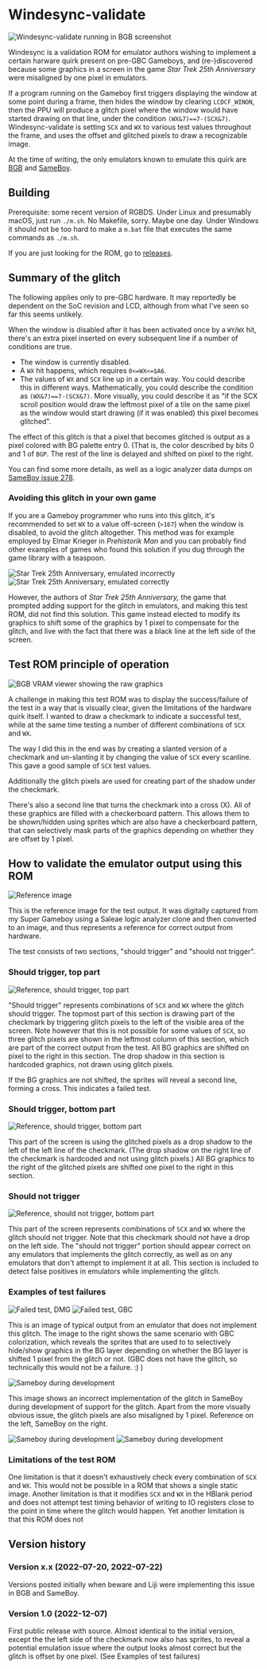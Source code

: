 # Windesync-validate

![Windesync-validate running in BGB screenshot](images/screenshot.png)

Windesync is a validation ROM for emulator authors wishing to implement a certain harware quirk present on pre-GBC Gameboys, and (re-)discovered because some graphics in a screen in the game *Star Trek 25th Anniversary* were misaligned by one pixel in emulators.

If a program running on the Gameboy first triggers displaying the window at some point during a frame, then hides the window by clearing `LCDCF_WINON`, then the PPU will produce a glitch pixel where the window would have started drawing on that line, under the condition `(WX&7)==7-(SCX&7)`. Windesync-validate is setting `SCX` and `WX` to various test values throughout the frame, and uses the offset and glitched pixels to draw a recognizable image.

At the time of writing, the only emulators known to emulate this quirk are [BGB](https://bgb.bircd.org/) and [SameBoy](https://sameboy.github.io/).

## Building
Prerequisite: some recent version of RGBDS. Under Linux and presumably macOS, just run `./m.sh`. No Makefile, sorry. Maybe one day. Under Windows it should not be too hard to make a `m.bat` file that executes the same commands as `./m.sh`.

If you are just looking for the ROM, go to [releases](https://github.com/nitro2k01/little-things-gb/releases/).

## Summary of the glitch
The following applies only to pre-GBC hardware. It may reportedly be dependent on the SoC revision and LCD, although from what I've seen so far this seems unlikely.

When the window is disabled after it has been activated once by a `WY`/`WX` hit, there's an extra pixel inserted on every subsequent line if a number of conditions are true. 

* The window is currently disabled.
* A `WX` hit happens, which requires `0<=WX<=$A6`.
* The values of `WX` and `SCX` line up in a certain way. You could describe this in different ways. Mathematically, you could describe the condition as `(WX&7)==7-(SCX&7)`. More visually, you could describe it as "if the SCX scroll position would draw the leftmost pixel of a tile on the same pixel as the window would start drawing (if it was enabled) this pixel becomes glitched".

The effect of this glitch is that a pixel that becomes glitched is output as a pixel colored with BG palette entry 0. (That is, the color described by bits 0 and 1 of `BGP`. The rest of the line is delayed and shifted on pixel to the right.

You can find some more details, as well as a logic analyzer data dumps on [SameBoy issue 278](https://github.com/LIJI32/SameBoy/issues/278).

### Avoiding this glitch in your own game
If you are a Gameboy programmer who runs into this glitch, it's recommended to set `WX` to a value off-screen (`>167`) when the window is disabled, to avoid the glitch altogether. This method was for example employed by Elmar Krieger in *Prehistorik Man* and you can probably find other examples of games who found this solution if you dug through the game library with a teaspoon. 

![Star Trek 25th Anniversary, emulated incorrectly](images/startrek-emufail.png) ![Star Trek 25th Anniversary, emulated correctly](images/startrek-emupass.png)

However, the authors of *Star Trek 25th Anniversary,* the game that prompted adding support for the glitch in emulators, and making this test ROM, did not find this solution. This game instead elected to modify its graphics to shift some of the graphics by 1 pixel to compensate for the glitch, and live with the fact that there was a black line at the left side of the screen.

## Test ROM principle of operation
![BGB VRAM viewer showing the raw graphics](images/Screenshot_20221207_120735.png)

A challenge in making this test ROM was to display the success/failure of the test in a way that is visually clear, given the limitations of the hardware quirk itself. I wanted to draw a checkmark to indicate a successful test, while at the same time testing a number of different combinations of `SCX` and `WX`. 

The way I did this in the end was by creating a slanted version of a checkmark and un-slanting it by changing the value of `SCX` every scanline. This gave a good sample of `SCX` test values. 

Additionally the glitch pixels are used for creating part of the shadow under the checkmark.

There's also a second line that turns the checkmark into a cross (X). All of these graphics are filled with a checkerboard pattern. This allows them to be shown/hidden using sprites which are also have a checkerboard pattern, that can selectively mask parts of the graphics depending on whether they are offset by 1 pixel.

## How to validate the emulator output using this ROM

![Reference image](images/windesync-reference-sgb.png)

This is the reference image for the test output. It was digitally captured from my Super Gameboy using a Saleae logic analyzer clone and then converted to an image, and thus represents a reference for correct output from hardware.

The test consists of two sections, "should trigger" and "should not trigger". 

### Should trigger, top part

![Reference, should trigger, top part](images/ref-should-top.png)

"Should trigger" represents combinations of `SCX` and `WX` where the glitch should trigger. The topmost part of this section is drawing part of the checkmark by triggering glitch pixels to the left of the visible area of the screen. Note however that this is not possible for some values of `SCX`, so three glitch pixels are shown in the leftmost column of this section, which are part of the correct output from the test. All BG graphics are shifted on pixel to the right in this section. The drop shadow in this section is hardcoded graphics, not drawn using glitch pixels.

If the BG graphics are not shifted, the sprites will reveal a second line, forming a cross. This indicates a failed test.

### Should trigger, bottom part

![Reference, should trigger, bottom part](images/ref-should-bottom.png)

This part of the screen is using the glitched pixels as a drop shadow to the left of the left line of the checkmark. (The drop shadow on the right line of the checkmark is hardcoded and not using glitch pixels.) All BG graphics to the right of the glitched pixels are shifted one pixel to the right in this section.

### Should not trigger

![Reference, should not trigger, bottom part](images/ref-shouldnot.png)

This part of the screen represents combinations of `SCX` and `WX` where the glitch should not trigger. Note that this checkmark should *not* have a drop on the left side. The "should not trigger" portion should appear correct on any emulators that implements the glitch correctly, as well as on any emulators that don't attempt to implement it at all. This section is included to detect false positives in emulators while implementing the glitch.

### Examples of test failures

![Failed test, DMG](images/failedtest-dmg.png) ![Failed test, GBC](images/failedtest-gbc.png)

This is an image of typical output from an emulator that does not implement this glitch. The image to the right shows the same scenario with GBC colorization, which reveals the sprites that are used to to selectively hide/show graphics in the BG layer depending on whether the BG layer is shifted 1 pixel from the glitch or not. (GBC does not have the glitch, so technically this would not be a failure. :) )

![Sameboy during development](images/sameboy-failure.png)

This image shows an incorrect implementation of the glitch in SameBoy during development of support for the glitch. Apart from the more visually obvious issue, the glitch pixels are also misaligned by 1 pixel. Reference on the left, SameBoy on the right.

![Sameboy during development](images/zoomedin-ref.png) ![Sameboy during development](images/zoomedin-sameboymisaligned.png)

### Limitations of the test ROM

One limitation is that it doesn't exhaustively check every combination of `SCX` and `WX`. This would not be possible in a ROM that shows a single static image. Another limitation is that it modifies `SCX` and `WX` in the HBlank period and does not attempt test timing behavior of writing to IO registers close to the point in time where the glitch would happen. Yet another limitation is that this ROM does not 

## Version history

### Version x.x (2022-07-20, 2022-07-22)
Versions posted initially when beware and Liji were implementing this issue in BGB and SameBoy.

### Version 1.0 (2022-12-07)
First public release with source. Almost identical to the initial version, except the the left side of the checkmark now also has sprites, to reveal a potential emulation issue where the output looks almost correct but the glitch is offset by one pixel. (See Examples of test failures)
